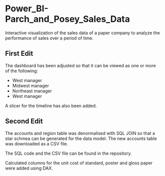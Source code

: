 # Power_BI-Parch_and_Posey_Sales_Data


Interactive visualization of the sales data of a paper company to analyze the performance of sales over a period of time.

## First Edit

The dashboard has been adjusted so that it can be viewed as one or more of the following:

* West manager
* Midwest manager
* Northeast manager
* West manager

A slicer for the timeline has also been added.


## Second Edit

The accounts and region table was denormalised with SQL JOIN so that a star schmea can be generated for the data model. The new accounts table was downloaded as a CSV file.

The SQL code and the CSV file can be found in the repository. 

Calculated columns for the unit cost of standard, poster and gloss paper were added using DAX.
